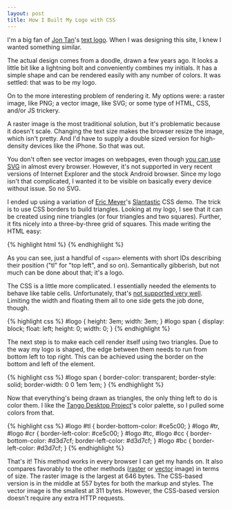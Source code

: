 ```yaml
---
layout: post
title: How I Built My Logo with CSS
---
```


I'm a big fan of [Jon Tan][1]'s [text logo][2]. When I was designing
this site, I knew I wanted something similar.

The actual design comes from a doodle, drawn a few years ago. It
looks a little bit like a lightning bolt and conveniently combines
my initials. It has a simple shape and can be rendered easily with
any number of colors. It was settled: that was to be my logo.

On to the more interesting problem of rendering it. My options were:
a raster image, like PNG; a vector image, like SVG; or some type
of HTML, CSS, and/or JS trickery.

A raster image is the most traditional solution, but it's problematic
because it doesn't scale. Changing the text size makes the browser
resize the image, which isn't pretty. And I'd have to supply a
double sized version for high-density devices like the iPhone. So
that was out.

You don't often see vector images on webpages, even though [you can
use SVG][3] in almost every browser. However, it's not supported
in very recent versions of Internet Explorer and the stock Android
browser. Since my logo isn't that complicated, I wanted it to be
visible on basically every device without issue. So no SVG.

I ended up using a variation of [Eric Meyer][4]'s [Slantastic][5]
CSS demo. The trick is to use CSS borders to build triangles. Looking
at my logo, I see that it can be created using nine triangles (or
four triangles and two squares). Further, it fits nicely into a
three-by-three grid of squares. This made writing the HTML easy:

{% highlight html %}
<span id="logo">
    <span id="tl"></span><span id="tc"></span><span id="tr"></span>
    <span id="cl"></span><span id="cc"></span><span id="cr"></span>
    <span id="bl"></span><span id="bc"></span><span id="br"></span>
</span>
{% endhighlight %}

As you can see, just a handful of `<span>` elements with short IDs
describing their position ("tl" for "top left", and so on).
Semantically gibberish, but not much can be done about that; it's
a logo.

The CSS is a little more complicated. I essentially needed the
elements to behave like table cells. Unfortunately, that's [not
supported very well][6]. Limiting the width and floating them all
to one side gets the job done, though.

{% highlight css %}
#logo {
    height: 3em;
    width: 3em; }
#logo span {
    display: block;
    float: left;
    height: 0;
    width: 0; }
{% endhighlight %}

The next step is to make each cell render itself using two triangles.
Due to the way my logo is shaped, the edge between them needs to
run from bottom left to top right. This can be achieved using the
border on the bottom and left of the element.

{% highlight css %}
#logo span {
    border-color: transparent;
    border-style: solid;
    border-width: 0 0 1em 1em; }
{% endhighlight %}

Now that everything's being drawn as triangles, the only thing left
to do is color them. I like the [Tango Desktop Project][7]'s color
palette, so I pulled some colors from that.

{% highlight css %}
#logo #tl {
    border-bottom-color: #ce5c00; }
#logo #tr, #logo #cr {
    border-left-color: #ce5c00; }
#logo #tc, #logo #cc {
    border-bottom-color: #d3d7cf;
    border-left-color: #d3d7cf; }
#logo #bc {
    border-left-color: #d3d7cf; }
{% endhighlight %}

That's it! This method works in every browser I can get my hands
on. It also compares favorably to the other methods ([raster][8]
or [vector][9] image) in terms of size. The raster image is the
largest at 646 bytes. The CSS-based version is in the middle at 557
bytes for both the markup and styles. The vector image is the
smallest at 311 bytes. However, the CSS-based version doesn't require
any extra HTTP requests.

[1]: http://jontangerine.com/
[2]: http://jontangerine.com/log/2007/11/complex-type-css-fix-cleartype-miss
[3]: http://caniuse.com/svg
[4]: http://meyerweb.com/
[5]: http://meyerweb.com/eric/css/edge/slantastic/demo.html
[6]: http://www.quirksmode.org/css/display.html
[7]: http://en.wikipedia.org/wiki/Tango_Desktop_Project
[8]: /static/images/og-image.png
[9]: /static/images/logo.svg
